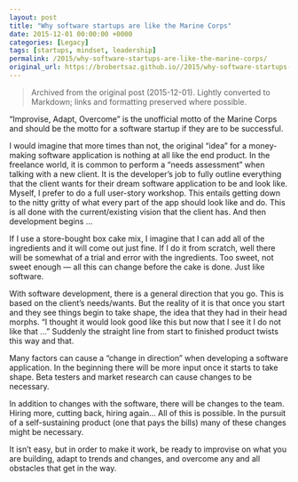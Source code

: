 ```yaml
---
layout: post
title: "Why software startups are like the Marine Corps"
date: 2015-12-01 00:00:00 +0000
categories: [Legacy]
tags: [startups, mindset, leadership]
permalink: /2015/why-software-startups-are-like-the-marine-corps/
original_url: https://brobertsaz.github.io//2015/why-software-startups-are-like-the-marine-corps/
---
```


> Archived from the original post (2015-12-01). Lightly converted to Markdown; links and formatting preserved where possible.

“Improvise, Adapt, Overcome” is the unofficial motto of the Marine Corps and should be the motto for a software startup if they are to be successful.

I would imagine that more times than not, the original “idea” for a money-making software application is nothing at all like the end product. In the freelance world, it is common to perform a “needs assessment” when talking with a new client. It is the developer’s job to fully outline everything that the client wants for their dream software application to be and look like. Myself, I prefer to do a full user-story workshop. This entails getting down to the nitty gritty of what every part of the app should look like and do. This is all done with the current/existing vision that the client has. And then development begins …

If I use a store-bought box cake mix, I imagine that I can add all of the ingredients and it will come out just fine. If I do it from scratch, well there will be somewhat of a trial and error with the ingredients. Too sweet, not sweet enough — all this can change before the cake is done. Just like software.

With software development, there is a general direction that you go. This is based on the client’s needs/wants. But the reality of it is that once you start and they see things begin to take shape, the idea that they had in their head morphs. “I thought it would look good like this but now that I see it I do not like that …” Suddenly the straight line from start to finished product twists this way and that.

Many factors can cause a “change in direction” when developing a software application. In the beginning there will be more input once it starts to take shape. Beta testers and market research can cause changes to be necessary.

In addition to changes with the software, there will be changes to the team. Hiring more, cutting back, hiring again… All of this is possible. In the pursuit of a self-sustaining product (one that pays the bills) many of these changes might be necessary.

It isn’t easy, but in order to make it work, be ready to improvise on what you are building, adapt to trends and changes, and overcome any and all obstacles that get in the way.

